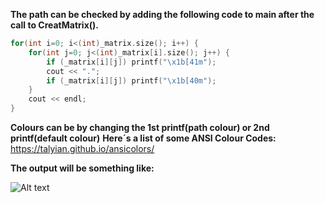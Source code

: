 **The path can be checked by adding the following code to main after the call to CreatMatrix().**

```c++
for(int i=0; i<(int)_matrix.size(); i++) {
    for(int j=0; j<(int)_matrix[i].size(); j++) {
        if (_matrix[i][j]) printf("\x1b[41m");
        cout << ".";
        if (_matrix[i][j]) printf("\x1b[40m");
    }
    cout << endl;
}
```
**Colours can be by changing the 1st printf(path colour) or 2nd printf(default colour)**
**Here´s a list of some ANSI Colour Codes:** https://talyian.github.io/ansicolors/

**The output will be something like:**

![Alt text](https://github.com/Dacops/AoC/blob/main/AoC_22/Day_9/Matrix.png)
